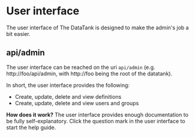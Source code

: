 # User interface

The user interface of The DataTank is designed to make the admin's job a bit easier.

## api/admin

The user interface can be reached on the uri `api/admin` (e.g. http://foo/api/admin, with http://foo being the root of the datatank).

In short, the user interface provides the following:

* Create, update, delete and view definitions
* Create, update, delete and view users and groups

**How does it work?**
The user interface provides enough documentation to be fully self-explanatory. Click the question mark <i class='fa fa-lg fa-question-circle'></i> in the user interface to start the help guide.